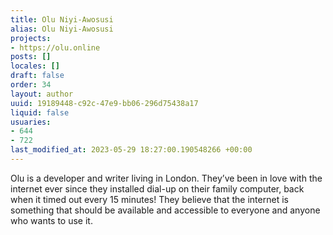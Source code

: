 ```yaml
---
title: Olu Niyi-Awosusi
alias: Olu Niyi-Awosusi
projects:
- https://olu.online
posts: []
locales: []
draft: false
order: 34
layout: author
uuid: 19189448-c92c-47e9-bb06-296d75438a17
liquid: false
usuaries:
- 644
- 722
last_modified_at: 2023-05-29 18:27:00.190548266 +00:00
---
```


<p style="text-align:start">Olu is a developer and writer living in London. They’ve been in love with the internet ever since they installed dial-up on their family computer, back when it timed out every 15 minutes! They believe that the internet is something that should be available and accessible to everyone and anyone who wants to use it.</p>